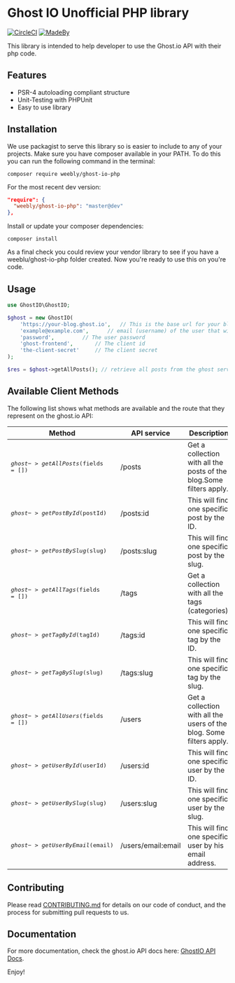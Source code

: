 Ghost IO Unofficial PHP library
===============================

[![CircleCI](https://img.shields.io/circleci/project/github/weebly/ghost-io-php.svg)]()
[![MadeBy](https://img.shields.io/badge/made%20by-weebly-2f8be9.svg)]()


This library is intended to help developer to use the Ghost.io API with their php code.

## Features

* PSR-4 autoloading compliant structure
* Unit-Testing with PHPUnit
* Easy to use library


## Installation

We use packagist to serve this library so is easier to include to any of your projects. Make sure you have composer available in your PATH. To do this you can run the following command in the terminal:

```shell
composer require weebly/ghost-io-php
```

For the most recent dev version:

```json
"require": {
  "weebly/ghost-io-php": "master@dev"
},
```

Install or update your composer dependencies:

```shell
composer install
```

As a final check you could review your vendor library to see if you have a weeblu/ghost-io-php folder created.
Now you're ready to use this on you're code.

## Usage

```php
use GhostIO\GhostIO;

$ghost = new GhostIO(
	'https://your-blog.ghost.io',	// This is the base url for your blog
	'example@example.com',		// email (username) of the user that will do the API requests
	'password',			// The user password
	'ghost-frontend',		// The client id
	'the-client-secret'		// The client secret
);

$res = $ghost->getAllPosts(); // retrieve all posts from the ghost server

```

## Available Client Methods

The following list shows what methods are available and the route that they represent on the ghost.io API:

| Method                            | API service   		| Description                                                          |
| --------------------------------- | --------------------- | -------------------------------------------------------------------- |
| <pre>$ghost->getAllPosts($fields = [])</pre> | /posts        		| Get a collection with all the posts of the blog.Some filters apply.  |
| <pre>$ghost->getPostById($postId)</pre>      | /posts:id     		| This will find one specific post by the ID.                          |
| <pre>$ghost->getPostBySlug($slug)</pre> 		| /posts:slug   		| This will find one specific post by the slug.                        |
| <pre>$ghost->getAllTags($fields = [])</pre> 	| /tags         		| Get a collection with all the tags (categories).                     |
| <pre>$ghost->getTagById($tagId)</pre>        | /tags:id      		| This will find one specific tag by the ID.                           |
| <pre>$ghost->getTagBySlug($slug)</pre> 		| /tags:slug    		| This will find one specific tag by the slug.                         |
| <pre>$ghost->getAllUsers($fields = [])</pre> | /users        		| Get a collection with all the users of the blog. Some filters apply. |
| <pre>$ghost->getUserById($userId)</pre> 		| /users:id     		| This will find one specific user by the ID.                          |
| <pre>$ghost->getUserBySlug($slug)</pre>      | /users:slug   		| This will find one specific user by the slug.                        |
| <pre>$ghost->getUserByEmail($email)</pre>    | /users/email:email   	| This will find one specific user by his email address.               |


## Contributing

Please read [CONTRIBUTING.md](CONTRIBUTING.md) for details on our code of conduct, and the process for submitting pull requests to us.

## Documentation

For more documentation, check the ghost.io API docs here: [GhostIO API Docs](https://api.ghost.org).

Enjoy!
